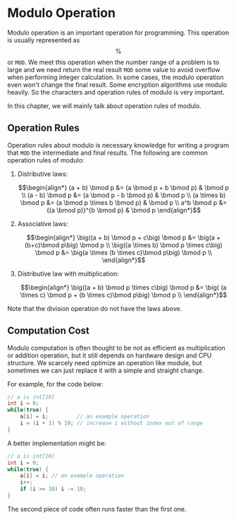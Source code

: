 # Modulo Operation

Modulo operation is an important operation for programming. This operation is usually represented as $$\%$$ or `MOD`.
We meet this operation when the number range of a problem is to large and we need return the real result `MOD` some
value to avoid overflow when performing integer calculation. In some cases, the modulo operation even won't change
the final result. Some encryption algorithms use modulo heavily. So the characters and operation rules of
modulo is very important.

In this chapter, we will mainly talk about operation rules of modulo.

## Operation Rules

Operation rules about modulo is necessary knowledge for writing a program that `MOD` the intermediate and final results.
The following are common operation rules of modulo:

1. Distributive laws: 

    $$\begin{align*}
    (a + b) \bmod p &= (a \bmod p + b \bmod p) & \bmod p \\
    (a - b) \bmod p &= (a \bmod p - b \bmod p) & \bmod p \\
    (a \times b) \bmod p &= (a \bmod p \times b \bmod p) & \bmod p \\ 
    a^b \bmod p &= {(a \bmod p)}^{b \bmod p} & \bmod p 
    \end{align*}$$
        
2. Associative laws:

    $$\begin{align*}
    \big((a + b) \bmod p + c\big) \bmod p &= \big(a + (b+c)\bmod p\big) \bmod p  \\
    \big((a \times b) \bmod p \times c\big) \bmod p &= \big(a \times (b \times c)\bmod p\big) \bmod p  \\
    \end{align*}$$

3. Distributive law with multiplication:

   $$\begin{align*}
    \big((a + b) \bmod p \times c\big) \bmod p &= \big( (a \times c) \bmod p + (b \times c)\bmod p\big) \bmod p  \\
    \end{align*}$$

Note that the division operation do not have the laws above.

## Computation Cost

Modulo computation is often thought to be not as efficient as multiplication or addition operation,
but it still depends on hardware design and CPU structure. We scarcely need optimize an operation
like module, but sometimes we can just replace it with a simple and straight change.

For example, for the code below:

```java
// a is int[10]
int i = 0;
while(true) {
    a[i] = i;         // an example operation
    i = (i + 1) % 10; // increase i without index out of range
}
```

A better implementation might be:

```java
// a is int[10]
int i = 0;
while(true) {
    a[i] = i; // an example operation
    i++;
    if (i >= 10) i -= 10;
}
```

The second piece of code often runs faster than the first one.
